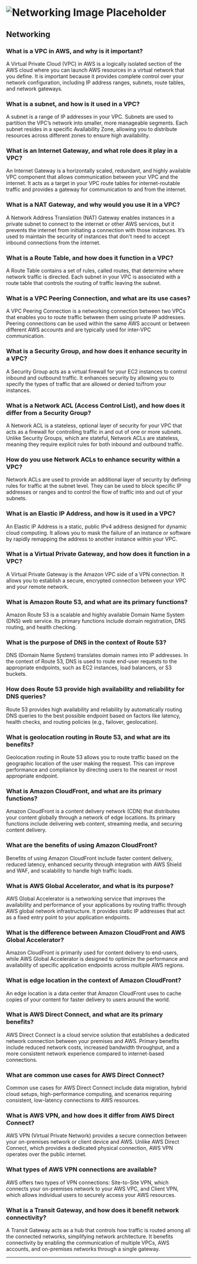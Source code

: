 # ![Networking Image Placeholder](#)

## Networking

### **What is a VPC in AWS, and why is it important?**
A Virtual Private Cloud (VPC) in AWS is a logically isolated section of the AWS cloud where you can launch AWS resources in a virtual network that you define. It is important because it provides complete control over your network configuration, including IP address ranges, subnets, route tables, and network gateways.

### **What is a subnet, and how is it used in a VPC?**
A subnet is a range of IP addresses in your VPC. Subnets are used to partition the VPC’s network into smaller, more manageable segments. Each subnet resides in a specific Availability Zone, allowing you to distribute resources across different zones to ensure high availability.

### **What is an Internet Gateway, and what role does it play in a VPC?**
An Internet Gateway is a horizontally scaled, redundant, and highly available VPC component that allows communication between your VPC and the internet. It acts as a target in your VPC route tables for internet-routable traffic and provides a gateway for communication to and from the internet.

### **What is a NAT Gateway, and why would you use it in a VPC?**
A Network Address Translation (NAT) Gateway enables instances in a private subnet to connect to the internet or other AWS services, but it prevents the internet from initiating a connection with those instances. It’s used to maintain the security of instances that don't need to accept inbound connections from the internet.

### **What is a Route Table, and how does it function in a VPC?**
A Route Table contains a set of rules, called routes, that determine where network traffic is directed. Each subnet in your VPC is associated with a route table that controls the routing of traffic leaving the subnet.

### **What is a VPC Peering Connection, and what are its use cases?**
A VPC Peering Connection is a networking connection between two VPCs that enables you to route traffic between them using private IP addresses. Peering connections can be used within the same AWS account or between different AWS accounts and are typically used for inter-VPC communication.

### **What is a Security Group, and how does it enhance security in a VPC?**
A Security Group acts as a virtual firewall for your EC2 instances to control inbound and outbound traffic. It enhances security by allowing you to specify the types of traffic that are allowed or denied to/from your instances.

### **What is a Network ACL (Access Control List), and how does it differ from a Security Group?**
A Network ACL is a stateless, optional layer of security for your VPC that acts as a firewall for controlling traffic in and out of one or more subnets. Unlike Security Groups, which are stateful, Network ACLs are stateless, meaning they require explicit rules for both inbound and outbound traffic.

### **How do you use Network ACLs to enhance security within a VPC?**
Network ACLs are used to provide an additional layer of security by defining rules for traffic at the subnet level. They can be used to block specific IP addresses or ranges and to control the flow of traffic into and out of your subnets.

### **What is an Elastic IP Address, and how is it used in a VPC?**
An Elastic IP Address is a static, public IPv4 address designed for dynamic cloud computing. It allows you to mask the failure of an instance or software by rapidly remapping the address to another instance within your VPC.

### **What is a Virtual Private Gateway, and how does it function in a VPC?**
A Virtual Private Gateway is the Amazon VPC side of a VPN connection. It allows you to establish a secure, encrypted connection between your VPC and your remote network.

### **What is Amazon Route 53, and what are its primary functions?**
Amazon Route 53 is a scalable and highly available Domain Name System (DNS) web service. Its primary functions include domain registration, DNS routing, and health checking.

### **What is the purpose of DNS in the context of Route 53?**
DNS (Domain Name System) translates domain names into IP addresses. In the context of Route 53, DNS is used to route end-user requests to the appropriate endpoints, such as EC2 instances, load balancers, or S3 buckets.

### **How does Route 53 provide high availability and reliability for DNS queries?**
Route 53 provides high availability and reliability by automatically routing DNS queries to the best possible endpoint based on factors like latency, health checks, and routing policies (e.g., failover, geolocation).

### **What is geolocation routing in Route 53, and what are its benefits?**
Geolocation routing in Route 53 allows you to route traffic based on the geographic location of the user making the request. This can improve performance and compliance by directing users to the nearest or most appropriate endpoint.

### **What is Amazon CloudFront, and what are its primary functions?**
Amazon CloudFront is a content delivery network (CDN) that distributes your content globally through a network of edge locations. Its primary functions include delivering web content, streaming media, and securing content delivery.

### **What are the benefits of using Amazon CloudFront?**
Benefits of using Amazon CloudFront include faster content delivery, reduced latency, enhanced security through integration with AWS Shield and WAF, and scalability to handle high traffic loads.

### **What is AWS Global Accelerator, and what is its purpose?**
AWS Global Accelerator is a networking service that improves the availability and performance of your applications by routing traffic through AWS global network infrastructure. It provides static IP addresses that act as a fixed entry point to your application endpoints.

### **What is the difference between Amazon CloudFront and AWS Global Accelerator?**
Amazon CloudFront is primarily used for content delivery to end-users, while AWS Global Accelerator is designed to optimize the performance and availability of specific application endpoints across multiple AWS regions.

### **What is edge location in the context of Amazon CloudFront?**
An edge location is a data center that Amazon CloudFront uses to cache copies of your content for faster delivery to users around the world.

### **What is AWS Direct Connect, and what are its primary benefits?**
AWS Direct Connect is a cloud service solution that establishes a dedicated network connection between your premises and AWS. Primary benefits include reduced network costs, increased bandwidth throughput, and a more consistent network experience compared to internet-based connections.

### **What are common use cases for AWS Direct Connect?**
Common use cases for AWS Direct Connect include data migration, hybrid cloud setups, high-performance computing, and scenarios requiring consistent, low-latency connections to AWS resources.

### **What is AWS VPN, and how does it differ from AWS Direct Connect?**
AWS VPN (Virtual Private Network) provides a secure connection between your on-premises network or client device and AWS. Unlike AWS Direct Connect, which provides a dedicated physical connection, AWS VPN operates over the public internet.

### **What types of AWS VPN connections are available?**
AWS offers two types of VPN connections: Site-to-Site VPN, which connects your on-premises network to your AWS VPC, and Client VPN, which allows individual users to securely access your AWS resources.

### **What is a Transit Gateway, and how does it benefit network connectivity?**
A Transit Gateway acts as a hub that controls how traffic is routed among all the connected networks, simplifying network architecture. It benefits connectivity by enabling the communication of multiple VPCs, AWS accounts, and on-premises networks through a single gateway.

---
